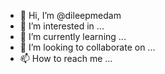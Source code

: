 - 👋 Hi, I’m @dileepmedam
- 👀 I’m interested in ...
- 🌱 I’m currently learning ...
- 💞️ I’m looking to collaborate on ...
- 📫 How to reach me ...

<!---
dileepmedam/dileepmedam is a ✨ special ✨ repository because its `README.md` (this file) appears on your GitHub profile.
You can click the Preview link to take a look at your changes.
--->
